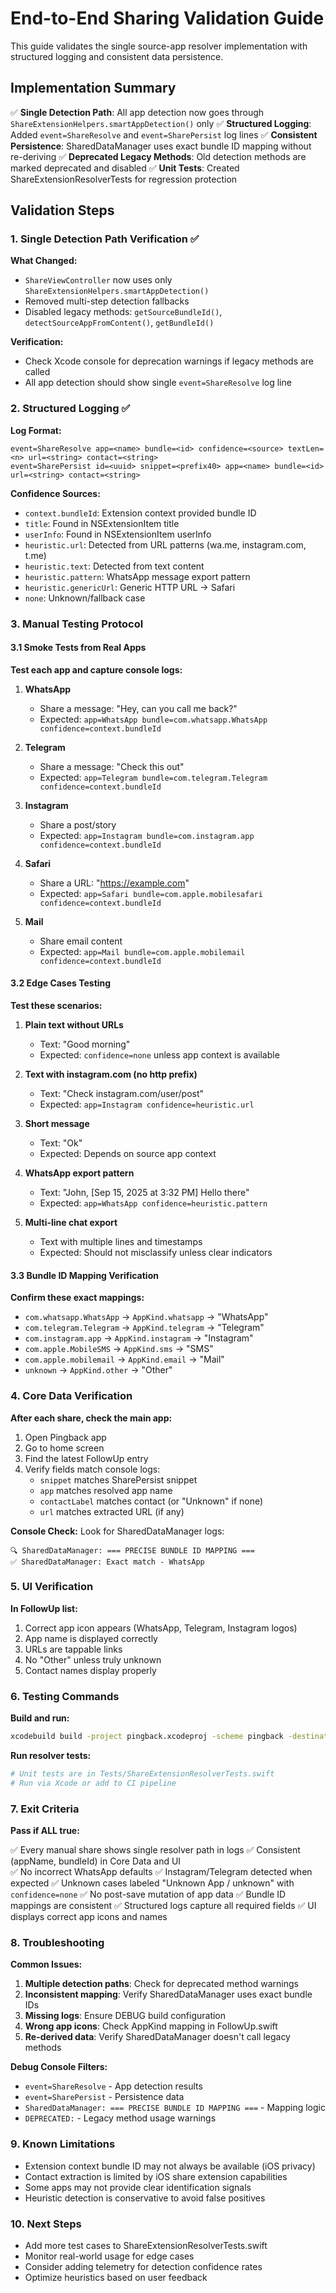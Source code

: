 # End-to-End Sharing Validation Guide

This guide validates the single source-app resolver implementation with structured logging and consistent data persistence.

## Implementation Summary

✅ **Single Detection Path**: All app detection now goes through `ShareExtensionHelpers.smartAppDetection()` only
✅ **Structured Logging**: Added `event=ShareResolve` and `event=SharePersist` log lines
✅ **Consistent Persistence**: SharedDataManager uses exact bundle ID mapping without re-deriving
✅ **Deprecated Legacy Methods**: Old detection methods are marked deprecated and disabled
✅ **Unit Tests**: Created ShareExtensionResolverTests for regression protection

## Validation Steps

### 1. Single Detection Path Verification ✅

**What Changed:**
- `ShareViewController` now uses only `ShareExtensionHelpers.smartAppDetection()`
- Removed multi-step detection fallbacks
- Disabled legacy methods: `getSourceBundleId()`, `detectSourceAppFromContent()`, `getBundleId()`

**Verification:**
- Check Xcode console for deprecation warnings if legacy methods are called
- All app detection should show single `event=ShareResolve` log line

### 2. Structured Logging ✅

**Log Format:**
```
event=ShareResolve app=<name> bundle=<id> confidence=<source> textLen=<n> url=<string> contact=<string>
event=SharePersist id=<uuid> snippet=<prefix40> app=<name> bundle=<id> url=<string> contact=<string>
```

**Confidence Sources:**
- `context.bundleId`: Extension context provided bundle ID
- `title`: Found in NSExtensionItem title
- `userInfo`: Found in NSExtensionItem userInfo
- `heuristic.url`: Detected from URL patterns (wa.me, instagram.com, t.me)
- `heuristic.text`: Detected from text content
- `heuristic.pattern`: WhatsApp message export pattern
- `heuristic.genericUrl`: Generic HTTP URL → Safari
- `none`: Unknown/fallback case

### 3. Manual Testing Protocol

#### 3.1 Smoke Tests from Real Apps

**Test each app and capture console logs:**

1. **WhatsApp**
   - Share a message: "Hey, can you call me back?"
   - Expected: `app=WhatsApp bundle=com.whatsapp.WhatsApp confidence=context.bundleId`

2. **Telegram** 
   - Share a message: "Check this out"
   - Expected: `app=Telegram bundle=com.telegram.Telegram confidence=context.bundleId`

3. **Instagram**
   - Share a post/story
   - Expected: `app=Instagram bundle=com.instagram.app confidence=context.bundleId`

4. **Safari**
   - Share a URL: "https://example.com"
   - Expected: `app=Safari bundle=com.apple.mobilesafari confidence=context.bundleId`

5. **Mail**
   - Share email content
   - Expected: `app=Mail bundle=com.apple.mobilemail confidence=context.bundleId`

#### 3.2 Edge Cases Testing

**Test these scenarios:**

1. **Plain text without URLs**
   - Text: "Good morning"
   - Expected: `confidence=none` unless app context is available

2. **Text with instagram.com (no http prefix)**
   - Text: "Check instagram.com/user/post"
   - Expected: `app=Instagram confidence=heuristic.url`

3. **Short message**
   - Text: "Ok"
   - Expected: Depends on source app context

4. **WhatsApp export pattern**
   - Text: "John, [Sep 15, 2025 at 3:32 PM] Hello there"
   - Expected: `app=WhatsApp confidence=heuristic.pattern`

5. **Multi-line chat export**
   - Text with multiple lines and timestamps
   - Expected: Should not misclassify unless clear indicators

#### 3.3 Bundle ID Mapping Verification

**Confirm these exact mappings:**
- `com.whatsapp.WhatsApp` → `AppKind.whatsapp` → "WhatsApp"
- `com.telegram.Telegram` → `AppKind.telegram` → "Telegram"  
- `com.instagram.app` → `AppKind.instagram` → "Instagram"
- `com.apple.MobileSMS` → `AppKind.sms` → "SMS"
- `com.apple.mobilemail` → `AppKind.email` → "Mail"
- `unknown` → `AppKind.other` → "Other"

### 4. Core Data Verification

**After each share, check the main app:**

1. Open Pingback app
2. Go to home screen
3. Find the latest FollowUp entry
4. Verify fields match console logs:
   - `snippet` matches SharePersist snippet
   - `app` matches resolved app name
   - `contactLabel` matches contact (or "Unknown" if none)
   - `url` matches extracted URL (if any)

**Console Check:**
Look for SharedDataManager logs:
```
🔍 SharedDataManager: === PRECISE BUNDLE ID MAPPING ===
✅ SharedDataManager: Exact match - WhatsApp
```

### 5. UI Verification

**In FollowUp list:**
1. Correct app icon appears (WhatsApp, Telegram, Instagram logos)
2. App name is displayed correctly
3. URLs are tappable links
4. No "Other" unless truly unknown
5. Contact names display properly

### 6. Testing Commands

**Build and run:**
```bash
xcodebuild build -project pingback.xcodeproj -scheme pingback -destination 'platform=iOS Simulator,name=iPhone 16,OS=18.6'
```

**Run resolver tests:**
```bash
# Unit tests are in Tests/ShareExtensionResolverTests.swift
# Run via Xcode or add to CI pipeline
```

### 7. Exit Criteria

**Pass if ALL true:**

✅ Every manual share shows single resolver path in logs
✅ Consistent (appName, bundleId) in Core Data and UI  
✅ No incorrect WhatsApp defaults
✅ Instagram/Telegram detected when expected
✅ Unknown cases labeled "Unknown App / unknown" with `confidence=none`
✅ No post-save mutation of app data
✅ Bundle ID mappings are consistent
✅ Structured logs capture all required fields
✅ UI displays correct app icons and names

### 8. Troubleshooting

**Common Issues:**

1. **Multiple detection paths**: Check for deprecated method warnings
2. **Inconsistent mapping**: Verify SharedDataManager uses exact bundle IDs
3. **Missing logs**: Ensure DEBUG build configuration
4. **Wrong app icons**: Check AppKind mapping in FollowUp.swift
5. **Re-derived data**: Verify SharedDataManager doesn't call legacy methods

**Debug Console Filters:**
- `event=ShareResolve` - App detection results
- `event=SharePersist` - Persistence data
- `SharedDataManager: === PRECISE BUNDLE ID MAPPING ===` - Mapping logic
- `DEPRECATED:` - Legacy method usage warnings

### 9. Known Limitations

- Extension context bundle ID may not always be available (iOS privacy)
- Contact extraction is limited by iOS share extension capabilities  
- Some apps may not provide clear identification signals
- Heuristic detection is conservative to avoid false positives

### 10. Next Steps

- Add more test cases to ShareExtensionResolverTests.swift
- Monitor real-world usage for edge cases
- Consider adding telemetry for detection confidence rates
- Optimize heuristics based on user feedback
